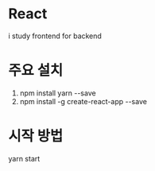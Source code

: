 # React

i study frontend for backend

# 주요 설치

1. npm install yarn --save
2. npm install -g create-react-app --save

# 시작 방법

yarn start
